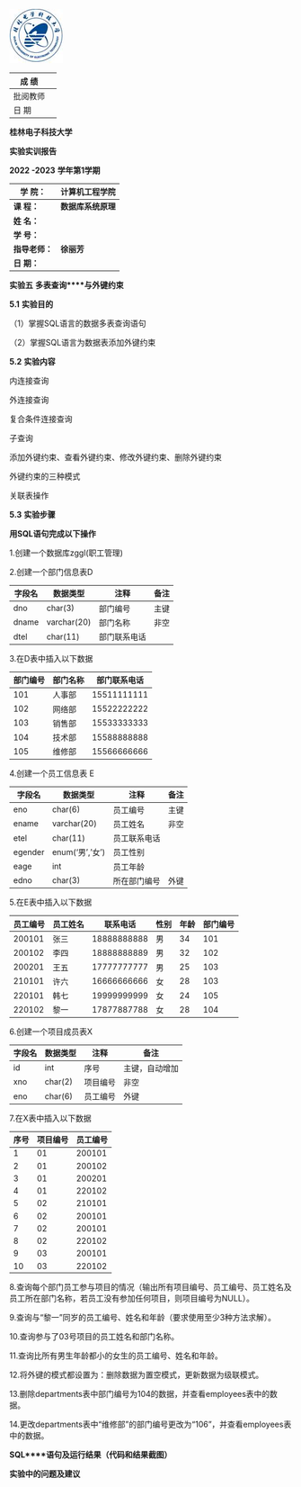  

![img](%E5%AE%9E%E9%AA%8C5%20%E5%A4%9A%E8%A1%A8%E6%9F%A5%E8%AF%A2%E4%B8%8E%E5%A4%96%E9%94%AE%E7%BA%A6%E6%9D%9F.assets/clip_image002.jpg)

| 成  绩   |      |
| -------- | ---- |
| 批阅教师 |      |
| 日  期   |      |

 

 

 

 

**桂林电子科技大学** 

**实验实训报告**

**2022 -2023** **学年第1学期**

 

 

| **学**  **院：**  | **计算机工程学院** |
| ----------------- | ------------------ |
| **课**   **程：** | **数据库系统原理** |
| **姓**   **名：** |                    |
| **学**   **号：** |                    |
| **指导老师：**    | **徐丽芳**         |
| **日**   **期：** |                    |

 

 

**实验五** **多表查询****与外键约束**

**5.1** **实验目的**

（1）掌握SQL语言的数据多表查询语句

（2）掌握SQL语言为数据表添加外键约束

**5.2** **实验内容**

内连接查询

外连接查询

复合条件连接查询

子查询

添加外键约束、查看外键约束、修改外键约束、删除外键约束

外键约束的三种模式

关联表操作

**5.3** **实验步骤**

**用****SQL****语句完成以下操作**

1.创建一个数据库zggl(职工管理)

2.创建一个部门信息表D

| **字段名** | **数据类型** | **注释**     | **备注** |
| ---------- | ------------ | ------------ | -------- |
| dno        | char(3)      | 部门编号     | 主键     |
| dname      | varchar(20)  | 部门名称     | 非空     |
| dtel       | char(11)     | 部门联系电话 |          |

 

3.在D表中插入以下数据

| **部门编号** | **部门名称** | **部门联系电话** |
| ------------ | ------------ | ---------------- |
| 101          | 人事部       | 15511111111      |
| 102          | 网络部       | 15522222222      |
| 103          | 销售部       | 15533333333      |
| 104          | 技术部       | 15588888888      |
| 105          | 维修部       | 15566666666      |

 

4.创建一个员工信息表 E

| **字段名** | **数据类型**    | **注释**     | **备注** |
| ---------- | --------------- | ------------ | -------- |
| eno        | char(6)         | 员工编号     | 主键     |
| ename      | varchar(20)     | 员工姓名     | 非空     |
| etel       | char(11)        | 员工联系电话 |          |
| egender    | enum(‘男’,’女’) | 员工性别     |          |
| eage       | int             | 员工年龄     |          |
| edno       | char(3)         | 所在部门编号 | 外键     |

 

5.在E表中插入以下数据

| **员工编号** | **员工姓名** | **联系电话** | **性别** | **年龄** | **部门编号** |
| ------------ | ------------ | ------------ | -------- | -------- | ------------ |
| 200101       | 张三         | 18888888888  | 男       | 34       | 101          |
| 200102       | 李四         | 18888888889  | 男       | 32       | 102          |
| 200201       | 王五         | 17777777777  | 男       | 25       | 103          |
| 210101       | 许六         | 16666666666  | 女       | 28       | 103          |
| 220101       | 韩七         | 19999999999  | 女       | 24       | 105          |
| 220102       | 黎一         | 17877887788  | 女       | 28       | 104          |

 

6.创建一个项目成员表X

| **字段名** | **数据类型** | **注释** | **备注**       |
| ---------- | ------------ | -------- | -------------- |
| id         | int          | 序号     | 主键，自动增加 |
| xno        | char(2)      | 项目编号 | 非空           |
| eno        | char(6)      | 员工编号 | 外键           |

 

7.在X表中插入以下数据

| **序号** | **项目编号** | **员工编号** |
| -------- | ------------ | ------------ |
| 1        | 01           | 200101       |
| 2        | 01           | 200102       |
| 3        | 01           | 200201       |
| 4        | 01           | 220102       |
| 5        | 02           | 210101       |
| 6        | 02           | 200101       |
| 7        | 02           | 200101       |
| 8        | 02           | 220102       |
| 9        | 03           | 200101       |
| 10       | 03           | 220102       |

 

8.查询每个部门员工参与项目的情况（输出所有项目编号、员工编号、员工姓名及员工所在部门名称，若员工没有参加任何项目，则项目编号为NULL）。

9.查询与“黎一”同岁的员工编号、姓名和年龄（要求使用至少3种方法求解）。

10.查询参与了03号项目的员工姓名和部门名称。

11.查询比所有男生年龄都小的女生的员工编号、姓名和年龄。

12.将外键的模式都设置为：删除数据为置空模式，更新数据为级联模式。

13.删除departments表中部门编号为104的数据，并查看employees表中的数据。

14.更改departments表中“维修部”的部门编号更改为“106”，并查看employees表中的数据。

 

**SQL****语句及运行结果（代码和结果截图）**

 

 

 

 

 

 

 

**实验中的问题及建议**